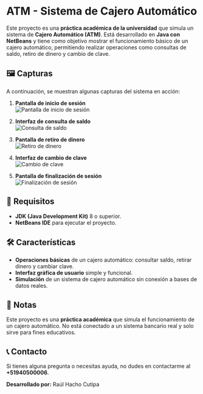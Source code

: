 # ATM - Sistema de Cajero Automático

Este proyecto es una **práctica académica de la universidad** que simula un sistema de **Cajero Automático (ATM)**. Está desarrollado en **Java con NetBeans** y tiene como objetivo mostrar el funcionamiento básico de un cajero automático, permitiendo realizar operaciones como consultas de saldo, retiro de dinero y cambio de clave.

## 🖼️ Capturas

A continuación, se muestran algunas capturas del sistema en acción:

1. **Pantalla de inicio de sesión**  
   ![Pantalla de inicio de sesión](capturas/1.png)

2. **Interfaz de consulta de saldo**  
   ![Consulta de saldo](capturas/2.png)

3. **Pantalla de retiro de dinero**  
   ![Retiro de dinero](capturas/3.png)

4. **Interfaz de cambio de clave**  
   ![Cambio de clave](capturas/4.png)

5. **Pantalla de finalización de sesión**  
   ![Finalización de sesión](capturas/5.png)

## 🚀 Requisitos

- **JDK (Java Development Kit)** 8 o superior.
- **NetBeans IDE** para ejecutar el proyecto.

## 🛠️ Características

- **Operaciones básicas** de un cajero automático: consultar saldo, retirar dinero y cambiar clave.
- **Interfaz gráfica de usuario** simple y funcional.
- **Simulación** de un sistema de cajero automático sin conexión a bases de datos reales.

## 📢 Notas

Este proyecto es una **práctica académica** que simula el funcionamiento de un cajero automático. No está conectado a un sistema bancario real y solo sirve para fines educativos.

## 📞 Contacto

Si tienes alguna pregunta o necesitas ayuda, no dudes en contactarme al **+51940500006**.

**Desarrollado por:**
Raúl Hacho Cutipa
